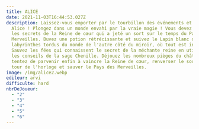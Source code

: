 ```yaml
---
title: ALICE
date: 2021-11-03T16:44:53.027Z
description: Laissez-vous emporter par le tourbillon des événements et incarnez
  Alice ! Plongez dans un monde envahi par la vraie magie ! Vous devez découvrir
  les secrets de la Reine de cœur qui a jeté un sort sur le temps du Pays des
  Merveilles. Buvez une potion rétrécissante et suivez le Lapin blanc dans les
  labyrinthes tordus du monde de l'autre côté du miroir, où tout est inversé.
  Sauvez les fées qui connaissent le secret de la méchante reine en utilisant
  les conseils de la sage Chenille. Déjouez les nombreux pièges du château et
  tentez de parvenir enfin à vaincre la Reine de cœur, renverser le sort de la
  tour de l'horloge et sauver le Pays des Merveilles.
image: /img/alice2.webp
editeur: arvi
difficulte: hard
nbrDeJoueur:
  - "2"
  - "3"
  - "4"
  - "5"
  - "6"
---
```


